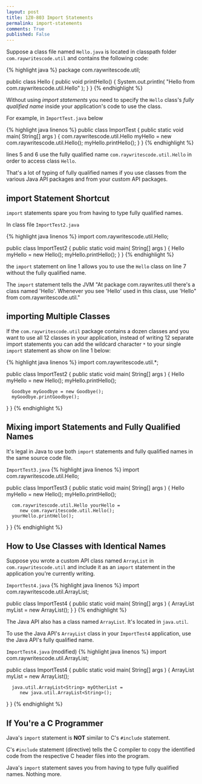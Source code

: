 ```yaml
---
layout: post
title: 1Z0-803 Import Statements 
permalink: import-statements
comments: True
published: False
---
```


Suppose a class file named <code>Hello.java</code> is located in classpath folder <code>com.raywritescode.util</code> and contains the following code:

{% highlight java %}
package com.raywritescode.util;

public class Hello
{
   public void printHello()
   {
      System.out.println( 
         "Hello from com.raywritescode.util.Hello" );
   }
}
{% endhighlight %}

Without using *import statements* you need to specify the <code>Hello</code> class's *fully qualified name* inside your application's code to use the class.

For example, in <code>ImportTest.java</code> below

{% highlight java linenos %}
public class ImportTest
{
   public static void main( String[] args )
   {
      com.raywritescode.util.Hello myHello = 
         new com.raywritescode.util.Hello();
      myHello.printHello();
   }
}
{% endhighlight %}

lines 5 and 6 use the fully qualified name <code>com.raywritescode.util.Hello</code> in order to access class <code>Hello</code>.

That's a lot of typing of fully qualified names if you use classes from the various Java API packages and from your custom API packages.

## import Statement Shortcut

<code>import</code> statements spare you from having to type fully qualified names.

In class file <code>ImportTest2.java</code>

{% highlight java linenos %}
import com.raywritescode.util.Hello;

public class ImportTest2
{
   public static void main( String[] args )
   {
      Hello myHello =  new Hello();
      myHello.printHello();
   }
}
{% endhighlight %} 

the <code>import</code> statement on line 1 allows you to use the <code>Hello</code> class on line 7 without the fully qualified name.

The <code>import</code> statement tells the JVM "At package com.raywrites.util there's a class named 'Hello'. Whenever you see 'Hello' used in this class, use 'Hello" from com.raywritescode.util."

## importing Multiple Classes

If the <code>com.raywritescode.util</code> package contains a dozen classes and you want to use all 12 classes in your application, instead of writing 12 separate import statements you can add the wildcard character <code>*</code> to your single <code>import</code> statement as show on line 1 below:

{% highlight java linenos %}
import com.raywritescode.util.*;

public class ImportTest2
{
   public static void main( String[] args )
   {
      Hello myHello =  new Hello();
      myHello.printHello();

      Goodbye myGoodbye = new Goodbye();
      myGoodbye.printGoodbye();
   }
}
{% endhighlight %} 

## Mixing import Statements and Fully Qualified Names

It's legal in Java to use both <code>import</code> statements and fully qualified names in the same source code file.

<code>ImportTest3.java</code>
{% highlight java linenos %}
import com.raywritescode.util.Hello;

public class ImportTest3
{
   public static void main( String[] args )
   {
      Hello myHello =  new Hello();
      myHello.printHello();

      com.raywritescode.util.Hello yourHello =
         new com.raywritescode.util.Hello();
      yourHello.printHello();
   }
}
{% endhighlight %}

## How to Use Classes with Identical Names
Suppose you wrote a custom API class named <code>ArrayList</code> in <code>com.raywritescode.util</code> and include it as an <code>import</code> statement in the application you're currently writing.

<code>ImportTest4.java</code>
{% highlight java linenos %}
import com.raywritescode.util.ArrayList;

public class ImportTest4
{
   public static void main( String[] args )
   {
      ArrayList<String> myList = new ArrayList<String>();
   }
}
{% endhighlight %}

The Java API also has a class named <code>ArrayList</code>. It's located in <code>java.util</code>.

To use the Java API's <code>ArrayList</code> class in your <code>ImportTest4</code> application, use the Java API's fully qualified name.

<code>ImportTest4.java</code> (modified)
{% highlight java linenos %}
import com.raywritescode.util.ArrayList;

public class ImportTest4
{
   public static void main( String[] args )
   {
      ArrayList<String> myList = new ArrayList<String>();

      java.util.ArrayList<String> myOtherList =
         new java.util.ArrayList<String>();
   }
}
{% endhighlight %}

## If You're a C Programmer

Java's <code>import</code> statement is **NOT** similar to C's <code>#include</code> statement.

C's <code>#include</code> statement (directive) tells the C compiler to copy the identified code from the respective C header files into the program.

Java's <code>import</code> statement saves you from having to type fully qualified names. Nothing more.
